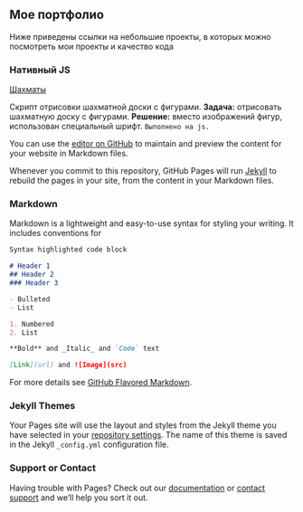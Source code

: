 ## Мое портфолио

Ниже приведены ссылки на небольшие проекты, в которых можно посмотреть мои проекты и качество кода

### Нативный JS

[Шахматы](https://xiolog.github.io/portfolio/js/chess/index.html)

Скрипт отрисовки шахматной доски с фигурами.
**Задача:** отрисовать шахматную доску с фигурами.
**Решение:** вместо изображений фигур, использован специальный шрифт.
`Выполнено на js.`

You can use the [editor on GitHub](https://github.com/XIOLog/portfolio/edit/master/index.md) to maintain and preview the content for your website in Markdown files.

Whenever you commit to this repository, GitHub Pages will run [Jekyll](https://jekyllrb.com/) to rebuild the pages in your site, from the content in your Markdown files.

### Markdown

Markdown is a lightweight and easy-to-use syntax for styling your writing. It includes conventions for

```markdown
Syntax highlighted code block

# Header 1
## Header 2
### Header 3

- Bulleted
- List

1. Numbered
2. List

**Bold** and _Italic_ and `Code` text

[Link](url) and ![Image](src)
```

For more details see [GitHub Flavored Markdown](https://guides.github.com/features/mastering-markdown/).

### Jekyll Themes

Your Pages site will use the layout and styles from the Jekyll theme you have selected in your [repository settings](https://github.com/XIOLog/portfolio/settings). The name of this theme is saved in the Jekyll `_config.yml` configuration file.

### Support or Contact

Having trouble with Pages? Check out our [documentation](https://help.github.com/categories/github-pages-basics/) or [contact support](https://github.com/contact) and we’ll help you sort it out.
